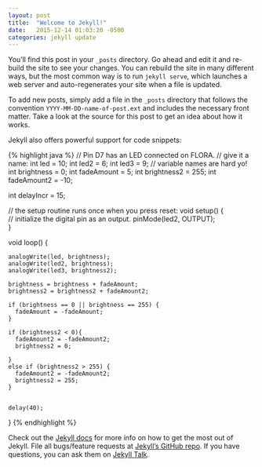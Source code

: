 ```yaml
---
layout: post
title:  "Welcome to Jekyll!"
date:   2015-12-14 01:03:20 -0500
categories: jekyll update
---
```

You’ll find this post in your `_posts` directory. Go ahead and edit it and re-build the site to see your changes. You can rebuild the site in many different ways, but the most common way is to run `jekyll serve`, which launches a web server and auto-regenerates your site when a file is updated.

To add new posts, simply add a file in the `_posts` directory that follows the convention `YYYY-MM-DD-name-of-post.ext` and includes the necessary front matter. Take a look at the source for this post to get an idea about how it works.

Jekyll also offers powerful support for code snippets:

{% highlight java %}
// Pin D7 has an LED connected on FLORA.
// give it a name:
int led = 10;
int led2 = 6;
int led3 = 9;   // variable names are hard yo!
int brightness =  0;
int fadeAmount = 5;
int brightness2 = 255;
int fadeAmount2 = -10;

int delayIncr = 15;

// the setup routine runs once when you press reset:
void setup() {                
  // initialize the digital pin as an output.
  pinMode(led2, OUTPUT);     
}

void loop() {

    analogWrite(led, brightness);
    analogWrite(led2, brightness);
    analogWrite(led3, brightness2);

    brightness = brightness + fadeAmount;
    brightness2 = brightness2 + fadeAmount2;

    if (brightness == 0 || brightness == 255) {
      fadeAmount = -fadeAmount;
    }

    if (brightness2 < 0){
      fadeAmount2 = -fadeAmount2;
      brightness2 = 0;

    }
    else if (brightness2 > 255) {
      fadeAmount2 = -fadeAmount2;
      brightness2 = 255;
    }


    delay(40);
}
{% endhighlight %}

Check out the [Jekyll docs][jekyll-docs] for more info on how to get the most out of Jekyll. File all bugs/feature requests at [Jekyll’s GitHub repo][jekyll-gh]. If you have questions, you can ask them on [Jekyll Talk][jekyll-talk].

[jekyll-docs]: http://jekyllrb.com/docs/home
[jekyll-gh]:   https://github.com/jekyll/jekyll
[jekyll-talk]: https://talk.jekyllrb.com/
